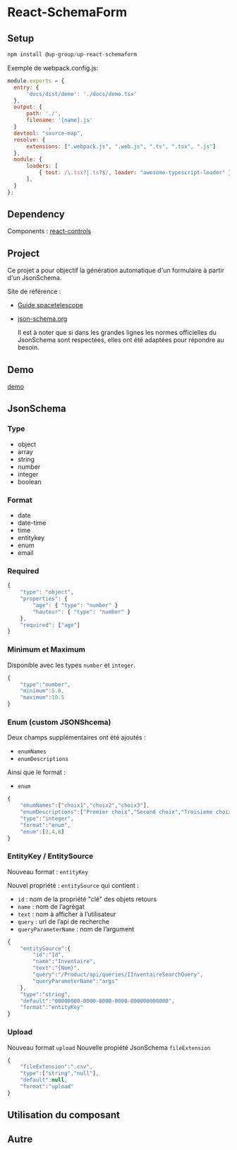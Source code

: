 # React-SchemaForm
 
 ## Setup

 ``` javascript
 npm install @up-group/up-react-schemaform
 ```

 Exemple de webpack.config.js:
  ``` javascript
 module.exports = {
    entry: {
        'docs/dist/demo': './docs/demo.tsx'
    },
    output: {
        path: './',
        filename: '[name].js'
    }          ,
    devtool: "source-map",
    resolve: {
        extensions: [".webpack.js", ".web.js", ".ts", ".tsx", ".js"]
    },
    module: {
        loaders: [
            { test: /\.tsx?|.ts?$/, loader: "awesome-typescript-loader" },
        ],
    }
};
 ```

 ## Dependency

Components : [react-controls](https://github.com/Up-Group/react-controls) 

 ## Project

 Ce projet a pour objectif la génération automatique d'un formulaire à partir d'un JsonSchema. 

 Site de référence :

- [Guide spacetelescope](https://spacetelescope.github.io/understanding-json-schema/)
- [json-schema.org](http://json-schema.org/)

  Il est à noter que si dans les grandes lignes les normes officielles du JsonSchema sont respectées, elles ont été adaptées pour répondre au besoin.

## Demo

[demo](https://up-group.github.io/react-schemaform/)

## JsonSchema

### Type


- object
- array
- string
- number
- integer
- boolean


### Format

- date
- date-time
- time
- entitykey
- enum
- email

### Required


``` javascript
{
    "type": "object",
    "properties": {
        "age": { "type": "number" }
        "hauteur": { "type": "number" }
    },
    "required": ["age"]
}
```


### Minimum et Maximum

Disponible avec les types `number` et `integer`.

``` javascript
{
    "type":"number",
    "minimum":5.0,
    "maximum":10.5
}
```

### Enum (custom JSONShcema)

Deux champs supplémentaires ont été ajoutés :
- `enumNames`
- `enumDescriptions` 

Ainsi que le format :
- `enum`

```javascript
{
    "enumNames":["choix1","choix2","choix3"],
    "enumDescriptions":["Premier choix","Second choix","Troisieme choix"],
    "type":"integer",
    "format":"enum",
    "enum":[2,4,6]
}
```

### EntityKey / EntitySource

Nouveau format : `entityKey`

Nouvel propriété : `entitySource` qui contient : 
- `id` : nom de la propriété "clé" des objets retours
- `name` : nom de l’agrégat
- `text` : nom à afficher à l’utilisateur
- `query` : url de l’api de recherche
- `queryParameterName` : nom de l’argument

``` javascript
{
    "entitySource":{
        "id":"Id",
        "name":"Inventaire",
        "text":"{Nom}",
        "query":"/Product/api/queries/IInventaireSearchQuery",
        "queryParameterName":"args"
    },
    "type":"string",
    "default":"00000000-0000-0000-0000-000000000000",
    "format":"entityKey"
}

```

### Upload

Nouveau format `upload`
Nouvelle propiété JsonSchema `fileExtension`

```javascript
{
    "fileExtension":".csv",
    "type":["string","null"],
    "default":null,
    "format":"upload"
}
```

## Utilisation du composant

## Autre
